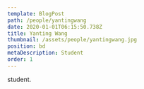 ```yaml
---
template: BlogPost
path: /people/yantingwang
date: 2020-01-01T06:15:50.738Z
title: Yanting Wang
thumbnail: /assets/people/yantingwang.jpg
position: bd
metaDescription: Student
order: 1
---
```


student.



